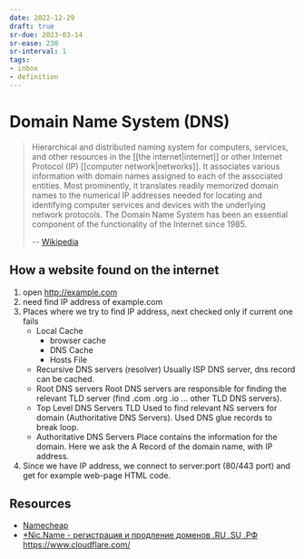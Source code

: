 ```yaml
---
date: 2022-12-29
draft: true
sr-due: 2023-03-14
sr-ease: 230
sr-interval: 1
tags:
- inbox
- definition
---
```


# Domain Name System (DNS)

> Hierarchical and distributed naming system for computers, services, and other
> resources in the [[the internet|internet]] or other Internet
> Protocol (IP) [[computer network|networks]]. It associates
> various information with domain names assigned to each of the associated
> entities. Most prominently, it translates readily memorized domain names to
> the numerical IP addresses needed for locating and identifying computer
> services and devices with the underlying network protocols. The Domain Name
> System has been an essential component of the functionality of the Internet
> since 1985.
>
> -- [Wikipedia](https://en.wikipedia.org/wiki/Domain_Name_System)

## How a website found on the internet

1.  open <http://example.com>
2.  need find IP address of example.com
3.  Places where we try to find IP address, next checked only if current one
    fails
    - Local Cache
      - browser cache
      - DNS Cache
      - Hosts File
    - Recursive DNS servers (resolver) Usually ISP DNS server, dns record can be
      cached.
    - Root DNS servers Root DNS servers are responsible for finding the relevant
      TLD server (find .com .org .io ... other TLD DNS servers).
    - Top Level DNS Servers TLD Used to find relevant NS servers for domain
      (Authoritative DNS Servers). Used DNS glue records to break loop.
    - Authoritative DNS Servers Place contains the information for the domain.
      Here we ask the A Record of the domain name, with IP address.
4.  Since we have IP address, we connect to server:port (80/443 port) and get
    for example web-page HTML code.

## Resources

- [Namecheap](https://vivaldi.com/bk/namecheap-en-us)
- [\*Nic.Name - регистрация и продление доменов .RU .SU .РФ](https://www.regnic.name/)
  https://www.cloudflare.com/